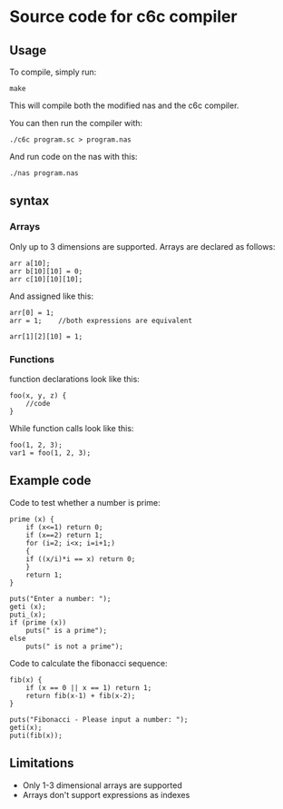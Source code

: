 # Source code for c6c compiler

## Usage

To compile, simply run:

```
make
```
This will compile both the modified nas and the c6c compiler.



You can then run the compiler with:

```
./c6c program.sc > program.nas
```

And run code on the nas with this:
```
./nas program.nas
```

## syntax

### Arrays

Only up to 3 dimensions are supported. Arrays are declared as follows:

```
arr a[10];
arr b[10][10] = 0;
arr c[10][10][10];
```

And assigned like this:

```
arr[0] = 1;
arr = 1;    //both expressions are equivalent

arr[1][2][10] = 1;
```


### Functions

function declarations look like this:

```
foo(x, y, z) {
    //code
}
```


While function calls look like this:

```
foo(1, 2, 3);
var1 = foo(1, 2, 3);
```



## Example code

Code to test whether a number is prime:

```
prime (x) {
	if (x<=1) return 0;
	if (x==2) return 1;
	for (i=2; i<x; i=i+1;)
	{
	if ((x/i)*i == x) return 0;
	}
	return 1;
}

puts("Enter a number: ");
geti (x);
puti_(x);
if (prime (x))
	puts(" is a prime");
else
	puts(" is not a prime");
```

Code to calculate the fibonacci sequence:

```
fib(x) {
	if (x == 0 || x == 1) return 1;
	return fib(x-1) + fib(x-2);
}

puts("Fibonacci - Please input a number: ");
geti(x);
puti(fib(x));

```

## Limitations

- Only 1-3 dimensional arrays are supported
- Arrays don't support expressions as indexes